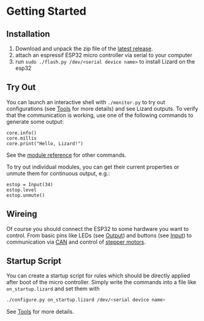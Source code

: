 # Getting Started

## Installation

1. Download and unpack the zip file of the [latest release](https://github.com/zauberzeug/lizard/releases).
2. attach an espressif ESP32 micro controller via serial to your computer
3. run `sudo ./flash.py /dev/<serial device name>` to install Lizard on the esp32

## Try Out

You can launch an interactive shell with `./monitor.py` to try out configurations (see [Tools](tools.md#serial-monitor) for more details) and see Lizard outputs.
To verify that the communication is working, use one of the following commands to generate some output:

    core.info()
    core.millis
    core.print("Hello, Lizard!")

See the [module reference](module_reference.md) for other commands.

To try out individual modules, you can get their current properties or unmute them for continuous output, e.g.:

    estop = Input(34)
    estop.level
    estop.unmute()

## Wireing

Of course you should connect the ESP32 to some hardware you want to control.
From basic pins like LEDs (see [Output](module_reference.md#output)) and buttons (see [Input](module_reference.md#input))
to communication via [CAN](module_reference.md#can-interface) and control of [stepper motors](module_reference.md#stepper-motor).

## Startup Script

You can create a startup script for rules which should be directly applied after boot of the micro controller.
Simply write the commands into a file like `on_startup.lizard` and set them with

```bash
./configure.py on_startup.lizard /dev/<serial device name>
```

See [Tools](tools.md#configure) for more details.
